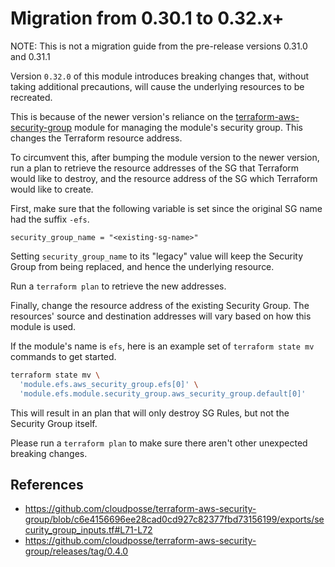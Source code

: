 # Migration from 0.30.1 to 0.32.x+

NOTE: This is not a migration guide from the pre-release versions 0.31.0 and 0.31.1

Version `0.32.0` of this module introduces breaking changes that, without taking additional precautions, will cause the underlying resources to be recreated.

This is because of the newer version's reliance on the [terraform-aws-security-group](https://github.com/cloudposse/terraform-aws-security-group)
module for managing the module's security group. This changes the Terraform resource address.

To circumvent this, after bumping the module version to the newer version, run a plan to retrieve the resource addresses of
the SG that Terraform would like to destroy, and the resource address of the SG which Terraform would like to create.

First, make sure that the following variable is set since the original SG name had the suffix `-efs`.

```hcl
security_group_name = "<existing-sg-name>"
```

Setting `security_group_name` to its "legacy" value will keep the Security Group from being replaced, and hence the underlying resource.

Run a `terraform plan` to retrieve the new addresses.

Finally, change the resource address of the existing Security Group. The resources' source and destination addresses will vary based on how this module is used.

If the module's name is `efs`, here is an example set of `terraform state mv` commands to get started.

```bash
terraform state mv \
  'module.efs.aws_security_group.efs[0]' \
  'module.efs.module.security_group.aws_security_group.default[0]'
```

This will result in an plan that will only destroy SG Rules, but not the Security Group itself.

Please run a `terraform plan` to make sure there aren't other unexpected breaking changes.

## References

* https://github.com/cloudposse/terraform-aws-security-group/blob/c6e4156696ee28cad0cd927c82377fbd73156199/exports/security_group_inputs.tf#L71-L72
* https://github.com/cloudposse/terraform-aws-security-group/releases/tag/0.4.0
